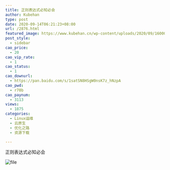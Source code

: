 ```yaml
---
title: 正则表达式必知必会
author: Kubehan
type: post
date: 2020-09-14T06:21:23+08:00
url: /2876.html
featured_image: https://www.kubehan.cn/wp-content/uploads/2020/09/1600064473-19ee64f9161f21f.png
post_style:
  - sidebar
cao_price:
  - 20
cao_vip_rate:
  - 1
cao_status:
  - 1
cao_downurl:
  - https://pan.baidu.com/s/1satSN8HSgW0nsK7z_hNzpA
cao_pwd:
  - r70b
cao_paynum:
  - 3113
views:
  - 1875
categories:
  - Linux运维
  - 云原生
  - 优化之路
  - 资源下载

---
```

正则表达式必知必会

<img decoding="async" src="https://www.kubehan.cn/wp-content/uploads/2020/09/1600064473-19ee64f9161f21f.png" alt="file" />